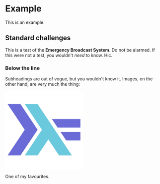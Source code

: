 Example
=======

This is an example.

Standard challenges
-------------------

This is a test of the **Emergency Broadcast System**. Do not be alarmed. If this
were not a test, you wouldn't _need_ to know. Hic.

### Below the line

Subheadings are out of vogue, but you wouldn't know it. Images, on the other
hand, are very much the thing:

![](haskell.png)

One of my favourites.


